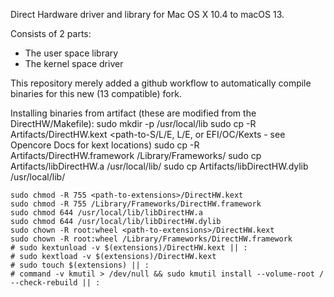 Direct Hardware driver and library for Mac OS X 10.4 to macOS 13.

Consists of 2 parts:
- The user space library
- The kernel space driver

This repository merely added a github workflow to automatically compile binaries for this new (13 compatible) fork.

Installing binaries from artifact (these are modified from the DirectHW/Makefile):
	sudo mkdir -p /usr/local/lib
	sudo cp -R Artifacts/DirectHW.kext <path-to-S/L/E, L/E, or EFI/OC/Kexts - see Opencore Docs for kext locations)
	sudo cp -R Artifacts/DirectHW.framework /Library/Frameworks/
	sudo cp Artifacts/libDirectHW.a /usr/local/lib/
	sudo cp Artifacts/libDirectHW.dylib /usr/local/lib/
 
	sudo chmod -R 755 <path-to-extensions>/DirectHW.kext
	sudo chmod -R 755 /Library/Frameworks/DirectHW.framework
	sudo chmod 644 /usr/local/lib/libDirectHW.a
	sudo chmod 644 /usr/local/lib/libDirectHW.dylib
	sudo chown -R root:wheel <path-to-extensions>/DirectHW.kext
	sudo chown -R root:wheel /Library/Frameworks/DirectHW.framework
	# sudo kextunload -v $(extensions)/DirectHW.kext || :
	# sudo kextload -v $(extensions)/DirectHW.kext
	# sudo touch $(extensions) || :
	# command -v kmutil > /dev/null && sudo kmutil install --volume-root / --check-rebuild || :
